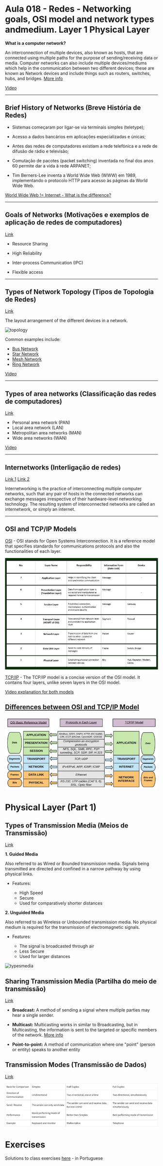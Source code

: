 # Aula 018 - Redes - Networking goals, OSI model and network types andmedium. Layer 1 Physical Layer

**What is a computer network?**

An interconnection of multiple devices, also known as hosts, that are connected using multiple paths for the purpose of sending/receiving data or media. Computer networks can also include multiple devices/mediums which help in the communication between two different devices; these are known as Network devices and include things such as routers, switches, hubs, and bridges. [More info](https://www.geeksforgeeks.org/network-devices-hub-repeater-bridge-switch-router-gateways/?ref=lbp)

[Video](https://youtu.be/1cS5JPULDdY?list=PLG49S3nxzAnnOmvg5UGVenB_qQgsh01uC)

---

## Brief History of Networks (Breve História de Redes)

- Sistemas começaram por ligar-se via terminais simples (teletype);

- Acesso a dados bancários em aplicações especializadas e únicas;

- Antes das redes de computadores existiam a rede telefónica e a rede de difusão de rádio e televisão;

- Comutação de pacotes (packet switching) inventada no final dos anos 60 permite dar a vida à rede ARPANET;

- Tim Berners-Lee inventa a World Wide Web (WWW) em 1989, implementando o protocolo HTTP para acesso às páginas da World Wide Web.

[World Wide Web != Internet - What is the difference?](https://www.lifewire.com/difference-between-the-internet-and-the-web-2483335)

---

## Goals of Networks (Motivações e exemplos de aplicação de redes de computadores)

[Link](https://www.geeksforgeeks.org/goals-of-networks/?ref=lbp)

- Resource Sharing

- High Reliability

- Inter-process Communication (IPC)

- Flexible access

---

## Types of Network Topology (Tipos de Topologia de Redes)

[Link](https://www.geeksforgeeks.org/types-of-network-topology/?ref=lbp)

The layout arrangement of the different devices in a network.

![topology](https://sf.ezoiccdn.com/ezoimgfmt/networkencyclopedia.com/wp-content/uploads/2020/11/topology-bus-star-ring-network-.jpg?ezimgfmt=ng:webp/ngcb2)

Common examples include:

* [Bus Network](https://networkencyclopedia.com/bus-topology/)
* [Star Network](https://networkencyclopedia.com/star-topology/)
* [Mesh Network]()
* [Ring Network](https://networkencyclopedia.com/token-ring/)
 

[Video](https://www.youtube.com/watch?v=zbqrNg4C98U)

---

## Types of area networks (Classificação das redes de computadores)

[Link](https://www.geeksforgeeks.org/types-of-area-networks-lan-man-and-wan/?ref=lbp)

- Personal area network (PAN)
- Local area network (LAN)
- Metropolitan area networks (MAN)
- Wide area networks (WAN)

[Video](https://youtu.be/lYIYcP4DSp8?list=PLG49S3nxzAnnOmvg5UGVenB_qQgsh01uC-9)

---

## Internetworks (Interligação de redes)

[Link 1](https://en.wikipedia.org/wiki/Internetworking)
[Link 2](https://ecomputernotes.com/computernetworkingnotes/computer-network/internetworks)

Internetworking is the practice of interconnecting multiple computer networks, such that any pair of hosts in the connected networks can exchange messages irrespective of their hardware-level networking technology. The resulting system of interconnected networks are called an internetwork, or simply an internet.

---

## OSI and TCP/IP Models

[OSI](https://www.geeksforgeeks.org/layers-of-osi-model/?ref=lbp) - OSI stands for Open Systems Interconnection. It is a reference model that specifies standards for communications protocols and also the functionalities of each layer. 

![OSITable](/assets/images/osimodel.png)

[TCP/IP](https://www.geeksforgeeks.org/tcp-ip-model/?ref=lbp) - The TCP/IP model is a concise version of the OSI model. It contains four layers, unlike seven layers in the OSI model.

[Video explanation for both models](https://www.youtube.com/watch?v=3b_TAYtzuho)

## [Differences between OSI and TCP/IP Model](https://testbook.com/learn/difference-between-tcp-ip-and-osi-model/)

![OSIvsTCP](/assets/images/osivstcp.jpg)

# Physical Layer (Part 1)

## Types of Transmission Media (Meios de Transmissão)

[Link](https://www.geeksforgeeks.org/types-transmission-media/?ref=lbp)

**1. Guided Media**

Also referred to as Wired or Bounded transmission media. Signals being transmitted are directed and confined in a narrow pathway by using physical links.

- Features:

    - High Speed
    - Secure
    - Used for comparatively shorter distances

**2. Unguided Media**

Also referred to as Wireless or Unbounded transmission media. No physical medium is required for the transmission of electromagnetic signals.

- Features:

    - The signal is broadcasted through air
    - Less Secure
    - Used for larger distances

![typesmedia](http://ecomputernotes.com/images/Types-of-Transmission-Media.jpg)

## Sharing Transmission Media (Partilha do meio de transmissão)

[Link](https://mike.passwall.com/networking/bcastvsppp.html)

- **Broadcast:** A method of sending a signal where multiple parties may hear a single sender.

- **Multicast:** Multicasting works in similar to Broadcasting, but in Multicasting, the information is sent to the targeted or specific members of the network. [More info](https://www.geeksforgeeks.org/multicasting-in-computer-network/)

- **Point-to-point:** A method of communication where one "point" (person or entity) speaks to another entity

## Transmission Modes (Transmissão de Dados)

[Link](https://www.geeksforgeeks.org/transmission-modes-computer-networks/?ref=lbp)

![transmission](/assets/images/transmissiontable.png)

# Exercises

Solutions to class exercises [here](/exercises/aula-sys017-redes-exercises.md) - in Portuguese